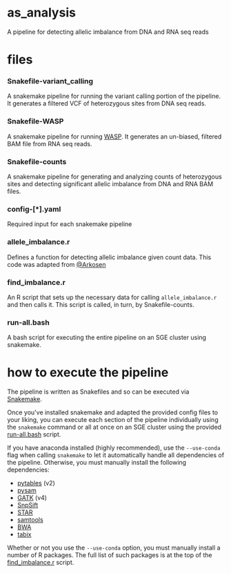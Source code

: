 # as_analysis
A pipeline for detecting allelic imbalance from DNA and RNA seq reads

# files
### Snakefile-variant_calling
A snakemake pipeline for running the variant calling portion of the pipeline. It generates a filtered VCF of heterozygous sites from DNA seq reads.

### Snakefile-WASP
A snakemake pipeline for running [WASP](https://github.com/bmvdgeijn/WASP). It generates an un-biased, filtered BAM file from RNA seq reads.

### Snakefile-counts
A snakemake pipeline for generating and analyzing counts of heterozygous sites and detecting significant allelic imbalance from DNA and RNA BAM files.

### config-[*].yaml
Required input for each snakemake pipeline

### allele_imbalance.r
Defines a function for detecting allelic imbalance given count data. This code was adapted from [@Arkosen](https://github.com/Arkosen/Detecting-structural-variants-/blob/master/allele_imbalance.r)

### find_imbalance.r
An R script that sets up the necessary data for calling `allele_imbalance.r` and then calls it. This script is called, in turn, by Snakefile-counts.

### run-all.bash
A bash script for executing the entire pipeline on an SGE cluster using snakemake.

# how to execute the pipeline
The pipeline is written as Snakefiles and so can be executed via [Snakemake](https://snakemake.readthedocs.io/en/stable/).

Once you've installed snakemake and adapted the provided config files to your liking, you can execute each section of the pipeline individually using the `snakemake` command or all at once on an SGE cluster using the provided [run-all.bash](https://github.com/aryam7/as_analysis/blob/master/run-all.bash) script.

If you have anaconda installed (highly recommended), use the `--use-conda` flag when calling `snakemake` to let it automatically handle all dependencies of the pipeline. Otherwise, you must manually install the following dependencies:
- [pytables](https://www.pytables.org/) (v2)
- [pysam](https://github.com/pysam-developers/pysam)
- [GATK](https://software.broadinstitute.org/gatk/gatk4) (v4)
- [SnpSift](http://snpeff.sourceforge.net/SnpSift.html)
- [STAR](https://github.com/alexdobin/STAR)
- [samtools](http://samtools.sourceforge.net/)
- [BWA](http://bio-bwa.sourceforge.net/)
- [tabix](https://github.com/samtools/tabix)

Whether or not you use the `--use-conda` option, you must manually install a number of R packages. The full list of such packages is at the top of the [find_imbalance.r](https://github.com/aryam7/as_analysis/blob/master/find_imbalance.r) script.
